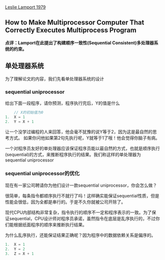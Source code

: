 [Leslie Lamport 1979](http://research.microsoft.com/en-us/um/people/lamport/pubs/multi.pdf)

How to Make Multiprocessor Computer That Correctly Executes Multiprocess Program
----

**点评：Lamport在此提出了构建顺序一致性(Sequential Consistent)多处理器系统的约束。**

## 单处理器系统

为了理解论文的内容，我们先看单处理器系统的设计

### sequential uniprocessor

给出下面一段程序，请你预测，程序执行完后，Y的值是什么
```c++
    // X的初始值为0
1.  X = 1
2.  Y = X + 1
```
让一个没学过编程的人来回答，他会毫不犹豫的说Y等于2，因为这是最自然的思考方式。
如果你问他如果第2句先执行呢，Y就等于1了哦！他会觉得你脑子有病。

一个对程序员友好的单处理器应该保证程序员能以最自然的方式，也就是顺序执行(sequential)的方式，来推断程序执行的结果。我们称这样的单处理器为sequential uniprocessor

### sequential uniprocessor的优化

现在有一家公司聘请你为他们设计一款sequential uniprocessor，你会怎么做？

很简单，每条指令都顺序执行不就行了吗！这样确实能保证sequential性质，但是性能会很低，因为全都是串行的。于是不久你就被公司开除了。

现代CPU内部结构非常复杂，指令执行的顺序不一定和程序表示的一致。为了保证sequential，CPU设计师对程序员承诺，虽然指令在底层是乱序执行的，不过你们能根据纸面程序的顺序来推断执行结果。

为什么乱序执行，还能保证结果正确呢？因为程序中的数据依赖关系是偏序的。

```c++
1.  X = 1
2.  Y = 2
3.  Z = X + 1
```



